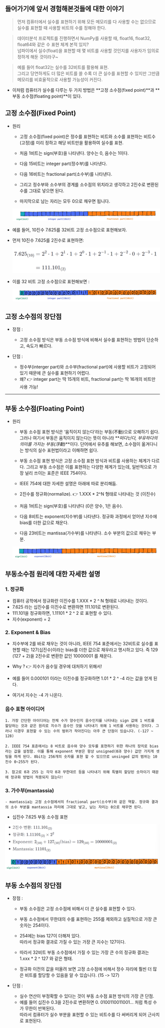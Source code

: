 ## 들어가기에 앞서 경험해본것들에 대한 이야기

> 먼저 컴퓨터에서 실수를 표현하기 위해 모든 메모리를 다 사용할 수는 없으므로 실수를 표현할 때 사용할 비트의 수를 정해야 한다.

> 데이터분석 프로젝트를 진행하면서 NumPy를 사용할 때, float16, float32, float64와 같은 수 표현 체계 본적 있지?  
> 넘파이에서 실수(float)을 표현할 때 몇 비트를 사용할 것인지를 사용자가 임의로 정하게 해둔 것이라구~

> 예를 들어 float32는 실수를 32비트를 활용해 표현.  
> 그리고 당연하게도 더 많은 비트를 쓸 수록 더 큰 실수를 표현할 수 있지만 그만큼 메모리를 비효율적으로 사용할 가능성이 커진다.

- 이처럼 컴퓨터가 실수를 다루는 두 가지 방법은 **고정 소수점(fixed point)**과 **부동 소수점(floating point)**이 있다.

## 고정 소수점(Fixed Point)

- 원리

  - 고정 소수점(fixed point)은 정수를 표현하는 비트와 소수를 표현하는 비트수(고정)를 미리 정하고 해당 비트만을 활용하여 실수를 표현.

  - 처음 1비트는 sign(부호)을 나타낸다. 양수는 0, 음수는 1이다.
  - 다음 15비트는 integer part(정수부)를 나타낸다.
  - 다음 16비트는 fractional part(소수부)를 나타낸다.
  - 그리고 정수부와 소수부의 경계를 소수점의 위치라고 생각하고 2진수로 변환된 수를 그대로 넣으면 된다.
  - 마지막으로 남는 자리는 모두 0으로 채우면 됩니다.

  ![Alt text](imgsrc/fixed_floating_1.png)

- 예를 들어, 10진수 7.625를 32비트 고정 소수점으로 표현해보자.
- 먼저 10진수 7.625를 2진수로 표현하면:

  ![Alt text](imgsrc/fixed_floating_2.png)

- 이를 32 비트 고정 소수점으로 표현해보면 :

  ![Alt text](imgsrc/fixed_floating_3.png)

## 고정 소수점의 장단점

- 장점 :

  - 고정 소수점 방식은 부동 소수점 방식에 비해서 실수를 표현하는 방법이 단순하고, 속도가 빠르다.

- 단점 :
  - 정수부(interger part)와 소수부(fractional part)에 사용할 비트가 고정되어 있기 때문에 큰 실수를 표현하기 어렵다.
  - 왜? 👉 integer part는 딱 15개의 비트, fractional part는 딱 16개의 비트만 사용 가능!

<hr />

## 부동 소수점(Floating Point)

- 원리

  - 부동 소수점 표현 방식은 ‘움직이지 않는다’라는 부동(不動)으로 오해하기 쉽다. 그러나 여기서 부동은 움직이지 않는다는 뜻이 아니라 **_떠다닌다, 부유하다의 의미를 가지는 부동(浮動)_**이다. 단어에서 유추를 해보면, 소수점이 옮겨다니는 방식의 실수 표현법이라고 이해하면 쉽다.

  - 부동 소수점 표현 방식은 고정 소수점 표현 방식과 비트를 사용하는 체계가 다르다. 그리고 부동 소수점은 이를 표현하는 다양한 체계가 있는데, 일반적으로 가장 널리 쓰이는 표준은 IEEE 754이다.
  - IEEE 754에 대한 자세한 설명은 아래에 따로 분리해둠.

  - 2진수를 정규화(normalize). 👉 1.XXX \* 2^N 형태로 나타내는 것 (이진수)
  - 처음 1비트는 sign(부호)를 나타낸다 (0은 양수, 1은 음수).
  - 다음 8비트는 exponent(지수부)를 나타낸다. 정규화 과정에서 얻어낸 지수에 bias를 더한 값으로 채운다.
  - 다음 23비트는 mantissa(가수부)를 나타낸다. 소수 부분의 값으로 채우는 부분.

  ![Alt text](imgsrc/fixed_floating_4.png)

## 부동소수점 원리에 대한 자세한 설명

### 1. 정규화

- 컴퓨터 공학에서 정규화란 이진수를 1.XXX \* 2 ^ N 형태로 나타내는 것이다.
- 7.625 라는 십진수를 이진수로 변환하면 111.101로 변환된다.
- 111.101을 정규화하면, 1.11101 \* 2 ^ 2 로 표현할 수 있다.
- 지수(exponent) = 2

### 2. Exponent & Bias

- 지수부에 2를 바로 채우는 것이 아니라, IEEE 754 표준에서는 32비트로 실수를 표현할 때는 127(십진수)이라는 bias를 더한 값으로 채우라고 명시하고 있다. 즉 129 (127 + 2)을 2진수로 변환한 값인 10000001 를 채운다.

- Why ? 👉 지수가 음수일 경우에 대처하기 위해서!
- 예를 들어 0.000101 이라는 이진수를 정규화하면 1.01 \* 2 ^ -4 라는 값을 얻게 된다.
- 여기서 지수는 -4 가 나온다.

### 음수 표현 아이디어

    1. 가장 간단한 아이디어는 전체 수가 양수인지 음수인지를 나타내는 sign 값에 1 비트를 할당하는 것과 같은 원리로 지수가 음수인 것을 나타내기 위해 1 비트를 사용하는 것이다. 그러나 이경우 표현할 수 있는 수의 범위가 작아진다는 아주 큰 단점이 있습니다. (-127 ~ 128)

    2. IEEE 754 표준에서는 8 비트로 음수와 양수 모두를 표현하기 위한 하나의 장치로 bias 라는 값을 설정함. 이를 통해 exponent 부분은 항상 unsigned(0과 양수) 값만 가지게 셋팅을 하게 된다. 8bit는 256개의 숫자를 표현 할 수 있으므로 unsinged 값의 범위는 10진수 0~255가 된다.

    3. 참고로 0과 255 는 각각 0과 무한대르 등을 나타내기 위해 특별히 할당된 숫자이기 때문에 정규화 방법이 적용되지 않는다!

### 3. 가수부(mantassia)

    - mantassia는 고정 소수점에서의 fractional part(소수부)와 같은 역할. 정규화 결과의 소수 부분을 mantassia 자리에 그대로 넣고, 남는 자리는 0으로 채우면 된다.

- 십진수 7.625 부동 소수점 표현

![Alt text](imgsrc/fixed_floating_5.png)

## 부동 소수점의 장단점

- 장점 :

  - 부동 소수점은 고정 소수점에 비해서 더 큰 실수를 표현할 수 있다.

  - 부동 소수점에서 무한대의 수를 표현하는 255를 제외하고 실질적으로 가장 큰 숫자는 254이다.

  - 254에는 bias 127이 더해져 있다.  
    따라서 정규화 결과로 가질 수 있는 가장 큰 지수는 127이다.

  - 따라서 32비트 부동 소수점에서 가질 수 있는 가장 큰 수의 정규화 결과는 1.xxx \* 2 ^ 127 와 같은 형태.

  - 정규화 이전의 값을 떠올려 보면 고정 소수점에 비해서 정수 자리에 훨씬 더 많은 비트를 할당할 수 있음을 알 수 있습니다. (15 -> 127)

- 단점 :
  - 실수 연산이 부정확할 수 있다는 것이 부동 소수점 표현 방식의 가장 큰 단점.
  - 예를 들어 십진수 0.3을 2진수로 변환하면 0. 0100110011001... 처럼 특성 수가 무한이 반복된다.  
    따라서 컴퓨터가 실수 부분을 표현할 수 있는 비트수를 다 써버리게 되어 근사치로 표현된다.
